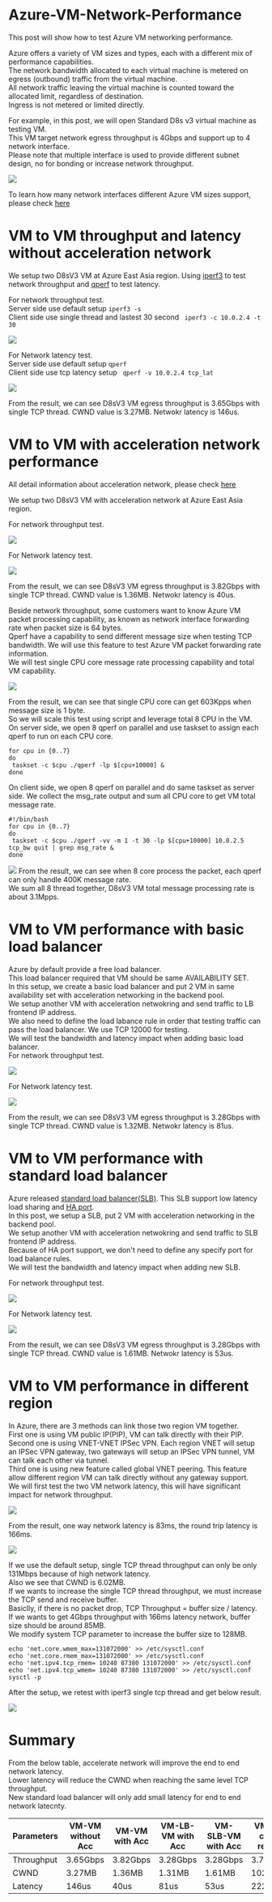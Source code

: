 # Azure-VM-Network-Performance
This post will show how to test Azure VM networking performance. <br>

Azure offers a variety of VM sizes and types, each with a different mix of performance capabilities. <br>
The network bandwidth allocated to each virtual machine is metered on egress (outbound) traffic from the virtual machine. <br>
All network traffic leaving the virtual machine is counted toward the allocated limit, regardless of destination. <br>
Ingress is not metered or limited directly. <br>

For example, in this post, we will open Standard D8s v3 virtual machine as testing VM. <br>
This VM target network egress throughput is 4Gbps and support up to 4 network interface. <br>
Please note that multiple interface is used to provide different subnet design, no for bonding or increase network throughput. <br>

![](https://github.com/yinghli/azure-vm-network-performance/blob/master/D8sV3.PNG)

To learn how many network interfaces different Azure VM sizes support, please check [here](https://docs.microsoft.com/en-us/azure/virtual-machines/linux/sizes-general)

# VM to VM throughput and latency without acceleration network

We setup two D8sV3 VM at Azure East Asia region. 
Using [iperf3](https://iperf.fr/) to test network throughput and [qperf](https://www.opsdash.com/blog/network-performance-linux.html) to test latency. <br>

For network throughput test. <br>
Server side use default setup ``` iperf3 -s ``` <br>
Client side use single thread and lastest 30 second ``` iperf3 -c 10.0.2.4 -t 30``` <br>

![](https://github.com/yinghli/azure-vm-network-performance/blob/master/VM-VM%20bw%20without%20Acc.PNG)

For Network latency test. <br>
Server side use default setup ``` qperf ``` <br>
Client side use tcp latency setup ``` qperf -v 10.0.2.4 tcp_lat``` <br>

![](https://github.com/yinghli/azure-vm-network-performance/blob/master/VM-VM%20lat%20without%20Acc.PNG)

From the result, we can see D8sV3 VM egress throughput is 3.65Gbps with single TCP thread. CWND value is 3.27MB. 
Netwokr latency is 146us.

# VM to VM with acceleration network performance 

All detail information about acceleration network, please check [here](https://docs.microsoft.com/en-us/azure/virtual-network/create-vm-accelerated-networking-cli) <br>

We setup two D8sV3 VM with acceleration network at Azure East Asia region. <br>

For network throughput test. <br>

![](https://github.com/yinghli/azure-vm-network-performance/blob/master/VM-VM%20bw%20with%20Acc.PNG)

For Network latency test. <br>

![](https://github.com/yinghli/azure-vm-network-performance/blob/master/VM-VM%20lat%20with%20Acc.PNG)

From the result, we can see D8sV3 VM egress throughput is 3.82Gbps with single TCP thread. CWND value is 1.36MB. 
Netwokr latency is 40us.

Beside network throughput, some customers want to know Azure VM packet processing capability, as known as network interface forwarding rate when packet size is 64 bytes. <br>
Qperf have a capability to send different message size when testing TCP bandwidth. We will use this feature to test Azure VM packet forwarding rate information. <br>
We will test single CPU core message rate processing capability and total VM capability. <br>

![](https://github.com/yinghli/azure-vm-network-performance/blob/master/Single%20Core%20PPS.PNG)

From the result, we can see that single CPU core can get 603Kpps when message size is 1 byte. <br>
So we will scale this test using script and leverage total 8 CPU in the VM. <br>
On server side, we open 8 qperf on parallel and use taskset to assign each qperf to run on each CPU core. <br>
```
for cpu in {0..7}
do
 taskset -c $cpu ./qperf -lp $[cpu+10000] &
done

```
On client side, we open 8 qperf on parallel and do same taskset as server side. We collect the msg_rate output and sum all CPU core to get VM total message rate. <br>
```
#!/bin/bash
for cpu in {0..7}
do
 taskset -c $cpu ./qperf -vv -m 1 -t 30 -lp $[cpu+10000] 10.0.2.5 tcp_bw quit | grep msg_rate &
done
```

![](https://github.com/yinghli/azure-vm-network-performance/blob/master/Multi%20Core%20PPS.PNG)
From the result, we can see when 8 core process the packet, each qperf can only handle 400K message rate. <br>
We sum all 8 thread together, D8sV3 VM total message processing rate is about 3.1Mpps. 

# VM to VM performance with basic load balancer

Azure by default provide a free load balancer.<br>
This load balancer required that VM should be same AVAILABILITY SET. <br>
In this setup, we create a basic load balancer and put 2 VM in same availability set with acceleration networking in the backend pool.<br>
We setup another VM with acceleration netwokring and send traffic to LB frontend IP address. <br>
We also need to define the load labance rule in order that testing traffic can pass the load balancer. We use TCP 12000 for testing.<br>
We will test the bandwidth and latency impact when adding basic load balancer. <br> 
For network throughput test. <br>

![](https://github.com/yinghli/azure-vm-network-performance/blob/master/VM-LB%20bw%20with%20Acc.PNG)

For Network latency test. <br>

![](https://github.com/yinghli/azure-vm-network-performance/blob/master/VM-LB%20lat%20with%20Acc.PNG)

From the result, we can see D8sV3 VM egress throughput is 3.28Gbps with single TCP thread. CWND value is 1.32MB. 
Netwokr latency is 81us.

# VM to VM performance with standard load balancer

Azure released [standard load balancer(SLB)](https://docs.microsoft.com/en-us/azure/load-balancer/load-balancer-standard-overview). This SLB support low latency load sharing and [HA port](https://docs.microsoft.com/en-us/azure/load-balancer/load-balancer-ha-ports-overview).<br>
In this post, we setup a SLB, put 2 VM with acceleration networking in the backend pool.<br>
We setup another VM with acceleration netwokring and send traffic to SLB frontend IP address. <br>
Because of HA port support, we don't need to define any specify port for load balance rules.<br>
We will test the bandwidth and latency impact when adding new SLB. 

For network throughput test. <br>

![](https://github.com/yinghli/azure-vm-network-performance/blob/master/VM-SLB%20bw%20with%20Acc.PNG)

For Network latency test. <br>

![](https://github.com/yinghli/azure-vm-network-performance/blob/master/VM-SLB%20lat%20with%20Acc.PNG)

From the result, we can see D8sV3 VM egress throughput is 3.28Gbps with single TCP thread. CWND value is 1.61MB. 
Netwokr latency is 53us.

# VM to VM performance in different region

In Azure, there are 3 methods can link those two region VM together. <br>
First one is using VM public IP(PIP), VM can talk directly with their PIP. <br>
Second one is using VNET-VNET IPSec VPN. Each region VNET will setup an IPSec VPN gateway, two gateways will setup an IPSec VPN tunnel, VM can talk each other via tunnel. <br>
Third one is using new feature called global VNET peering. This feature allow different region VM can talk directly without any gateway support. <br> 
We will first test the two VM network latency, this will have significant impact for network throughput. <br>

![](https://github.com/yinghli/azure-vm-network-performance/blob/master/VM-VM%20lat%20Cross%20PIP.PNG)

From the result, one way network latency is 83ms, the round trip latency is 166ms. <br>

![](https://github.com/yinghli/azure-vm-network-performance/blob/master/VM-VM%20bw%20Cross%20PIP.PNG)

If we use the default setup, single TCP thread throughput can only be only 131Mbps because of high network latency.<br>
Also we see that CWND is 6.02MB. <br>
If we wants to increase the single TCP thread throughput, we must increase the TCP send and receive buffer.<br>
Basiclly, if there is no packet drop, TCP Throughput = buffer size / latency. If we wants to get 4Gbps throughput with 166ms latency network, buffer size should be around 85MB.<br>
We modify system TCP parameter to increase the buffer size to 128MB.<br>
```
echo 'net.core.wmem_max=131072000' >> /etc/sysctl.conf
echo 'net.core.rmem_max=131072000' >> /etc/sysctl.conf
echo 'net.ipv4.tcp_rmem= 10240 87380 131072000' >> /etc/sysctl.conf
echo 'net.ipv4.tcp_wmem= 10240 87380 131072000' >> /etc/sysctl.conf
sysctl -p
```

After the setup, we retest with iperf3 single tcp thread and get below result.<br>

![](https://github.com/yinghli/azure-vm-network-performance/blob/master/VM-VM%20bw%20with%20Acc%20cross%20region%20tcp.PNG)

# Summary

From the below table, accelerate network will improve the end to end network latency.<br>
Lower latency will reduce the CWND when reaching the same level TCP throughput.<br>
New standard load balancer will only add small latency for end to end network latecnty.<br>

Parameters      | VM-VM without Acc | VM-VM with Acc | VM-LB-VM with Acc |VM-SLB-VM with Acc | VM-VM cross region|
----------------| ------------------|----------------|-------------------|-------------------|-------------------|
Throughput      | 3.65Gbps          | 3.82Gbps       | 3.28Gbps          | 3.28Gbps          | 3.72Gbps          |
CWND            | 3.27MB            | 1.36MB         | 1.31MB            | 1.61MB            | 102MB             |
Latency         | 146us             | 40us           | 81us              | 53us              | 222ms             |


